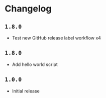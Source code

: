 # Changelog

## `1.8.0`

- Test new GitHub release label workflow x4

## `1.8.0`

- Add hello world script

## `1.0.0`

- Initial release
